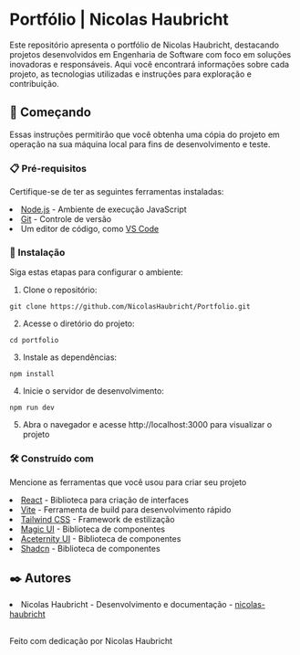 # Portfólio | Nicolas Haubricht

Este repositório apresenta o portfólio de Nicolas Haubricht, destacando projetos desenvolvidos em Engenharia de Software com foco em soluções inovadoras e responsáveis. Aqui você encontrará informações sobre cada projeto, as tecnologias utilizadas e instruções para exploração e contribuição.

## 🚀 Começando

Essas instruções permitirão que você obtenha uma cópia do projeto em operação na sua máquina local para fins de desenvolvimento e teste.

### 📋 Pré-requisitos

Certifique-se de ter as seguintes ferramentas instaladas:
<li><a href='https://nodejs.org/pt'>Node.js</a> - Ambiente de execução JavaScript</li>
<li><a href='https://git-scm.com/'>Git</a> - Controle de versão</li>
<li>Um editor de código, como <a href='https://code.visualstudio.com/'>VS Code</a></li>


### 🔧 Instalação

Siga estas etapas para configurar o ambiente:

1. Clone o repositório:

```
git clone https://github.com/NicolasHaubricht/Portfolio.git
```
2. Acesse o diretório do projeto:
```
cd portfolio
```
3. Instale as dependências:
```
npm install
```
4. Inicie o servidor de desenvolvimento:
```
npm run dev
```
5. Abra o navegador e acesse http://localhost:3000 para visualizar o projeto


### 🛠️ Construído com
Mencione as ferramentas que você usou para criar seu projeto
<li><a href='https://react.dev/'>React</a> - Biblioteca para criação de interfaces</li>
<li><a href='https://vite.dev/'>Vite</a> - Ferramenta de build para desenvolvimento rápido</li>
<li><a href='https://tailwindcss.com/'>Tailwind CSS</a> - Framework de estilização</li>
<li><a href='https://magicui.design/'>Magic UI</a> - Biblioteca de componentes</li>
<li><a href='https://ui.aceternity.com/'>Aceternity UI</a> - Biblioteca de componentes</li>
<li><a href='https://ui.shadcn.com/'>Shadcn</a> - Biblioteca de componentes</li>

## ✒️ Autores

<li>Nicolas Haubricht - Desenvolvimento e documentação - <a href='https://github.com/NicolasHaubricht/'>nicolas-haubricht</a></li> 

##
Feito com dedicação por Nicolas Haubricht
